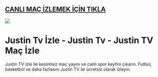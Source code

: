 ## <a href="https://tinyurl.com/ydf5y7kb">CANLI MAÇ İZLEMEK İÇİN TIKLA</a>

<a href="https://tinyurl.com/ydf5y7kb"><img src="https://s13.gifyu.com/images/SPuTg.gif"></a>

# Justin Tv İzle - Justin Tv - Justin TV Maç İzle
Justin TV izle ile kesintisiz maç yayını ve canlı spor keyfini çıkarın. Futbol, basketbol ve daha fazlasını Justin TV ile ücretsiz olarak izleyin.

